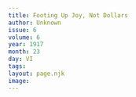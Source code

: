 ```yaml
---
title: Footing Up Joy, Not Dollars
author: Unknown
issue: 6
volume: 6
year: 1917
month: 23
day: VI
tags:
layout: page.njk
image:
---
```

